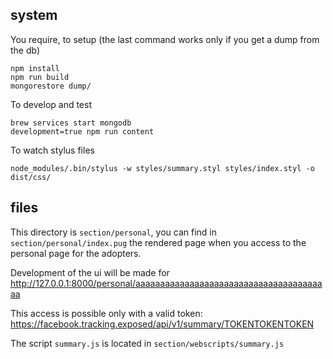 ## system 

You require, to setup (the last command works only if you get a dump from the db)

```
npm install
npm run build 
mongorestore dump/
```

To develop and test 

```
brew services start mongodb
development=true npm run content
```

To watch stylus files

```
node_modules/.bin/stylus -w styles/summary.styl styles/index.styl -o dist/css/
```

## files

This directory is `section/personal`, you can find in `section/personal/index.pug` the rendered page when you access to the personal page for the adopters.

Development of the ui will be made for
http://127.0.0.1:8000/personal/aaaaaaaaaaaaaaaaaaaaaaaaaaaaaaaaaaaaaaaa

This access is possible only with a valid token:
https://facebook.tracking.exposed/api/v1/summary/TOKENTOKENTOKEN

The script `summary.js` is located in `section/webscripts/summary.js`
